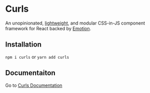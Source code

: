 # Curls

An unopinionated, [lightweight](https://bundlephobia.com/result?p=curls), and
modular CSS-in-JS component framework for React backed
by [Emotion](https://github.com/emotion-js/emotion).

## Installation
`npm i curls` or `yarn add curls`

## Documentaiton
Go to [Curls Documentation](https://curls.jaredlunde.com)
